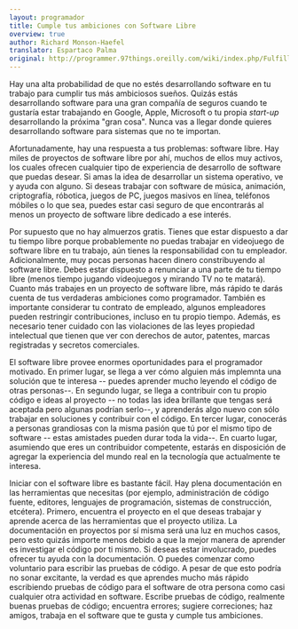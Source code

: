 ```yaml
---
layout: programador
title: Cumple tus ambiciones con Software Libre
overview: true
author: Richard Monson-Haefel
translator: Espartaco Palma
original: http://programmer.97things.oreilly.com/wiki/index.php/Fulfill_Your_Ambitions_with_Open_Source
---
```


Hay una alta probabilidad de que no estés desarrollando software en tu
trabajo para cumplir tus más ambiciosos sueños. Quizás estás
desarrollando software para una gran compañía de seguros cuando te
gustaría estar trabajando en Google, Apple, Microsoft o tu propia
_start-up_ desarrollando la próxima "gran cosa". Nunca vas a llegar
donde quieres desarrollando software para sistemas que no te importan.

Afortunadamente, hay una respuesta a tus problemas: software libre. Hay
miles de proyectos de software libre por ahí, muchos de ellos muy
activos, los cuales ofrecen cualquier tipo de experiencia de desarrollo
de software que puedas desear. Si amas la idea de desarrollar un sistema
operativo, ve y ayuda con alguno. Si deseas trabajar con software de
música, animación, criptografía, róbotica, juegos de PC, juegos masivos
en línea, teléfonos móbiles o lo que sea, puedes estar casi seguro de que
encontrarás al menos un proyecto de software libre dedicado a ese interés.

Por supuesto que no hay almuerzos gratis. Tienes que estar dispuesto a
dar tu tiempo libre porque probablemente no puedas trabajar en
videojuego de software libre en tu trabajo, aún tienes la responsabilidad
con tu empleador. Adicionalmente, muy pocas personas hacen dinero
constribuyendo al software libre. Debes estar dispuesto a
renunciar a una parte de tu tiempo libre (menos tiempo jugando
videojuegos y mirando TV no te matará). Cuanto más trabajes en un
proyecto de software libre, más rápido te darás cuenta de tus verdaderas
ambiciones como programador. También es importante considerar tu contrato
de empleado, algunos empleadores pueden restringir contribuciones,
incluso en tu propio tiempo. Además, es necesario tener cuidado con las
violaciones de las leyes propiedad intelectual que tienen que ver con
derechos de autor, patentes, marcas registradas y secretos comerciales.

El software libre provee enormes oportunidades para el programador
motivado. En primer lugar, se llega a ver cómo alguien más implemnta una
solución que te interesa -- puedes aprender mucho leyendo el código de
otras personas--. En segundo lugar, se llega a contribuir con tu propio
código e ideas al proyecto -- no todas las idea brillante que tengas
será aceptada pero algunas podrían serlo--, y aprenderás algo nuevo con
sólo trabajar en soluciones y contribuir con el código. En tercer lugar,
conocerás a personas grandiosas con la misma pasión que tú por el mismo
tipo de software -- estas amistades pueden durar toda
la vida--. En cuarto lugar, asumiendo que eres un contribuidor
competente, estarás en disposición de agregar la experiencia del mundo
real en la tecnología que actualmente te interesa.

Iniciar con el software libre es bastante fácil. Hay plena documentación
en las herramientas que necesitas (por ejemplo, administración de código
fuente, editores, lenguajes de programación, sistemas de construcción,
etcétera). Primero, encuentra el proyecto en el que deseas trabajar y
aprende acerca de las herramientas que el proyecto utiliza. La
documentación en proyectos por sí misma será una luz en muchos casos,
pero esto quizás importe menos debido a que la mejor manera de aprender
es investigar el código por ti mismo. Si deseas estar involucrado,
puedes ofrecer tu ayuda con la documentación. O puedes comenzar como
voluntario para escribir las pruebas de código. A pesar de que esto
podría no sonar excitante, la verdad es que aprendes mucho más rápido
escribiendo pruebas de código para el software de otra persona como casi
cualquier otra actividad en software. Escribe pruebas de código,
realmente buenas pruebas de código; encuentra errores; sugiere
correciones; haz amigos, trabaja en el software que te gusta y cumple tus
ambiciones.

